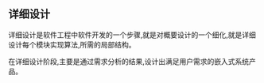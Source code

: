 ## 详细设计

详细设计是软件工程中软件开发的一个步骤,就是对概要设计的一个细化,就是详细设计每个模块实现算法,所需的局部结构。

在详细设计阶段,主要是通过需求分析的结果,设计出满足用户需求的嵌入式系统产品。
